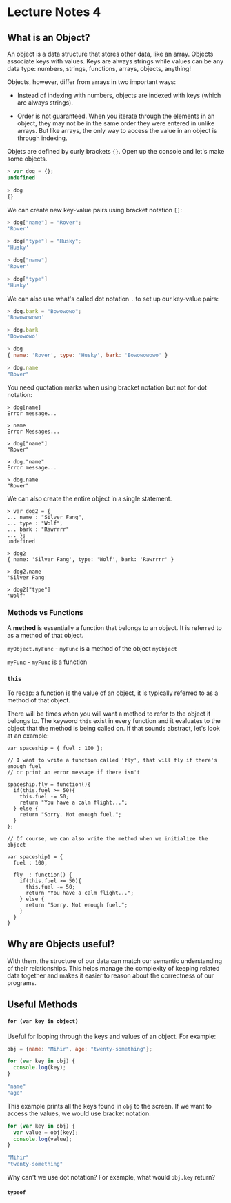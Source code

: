 # Lecture Notes 4

## What is an Object?

An object is a data structure that stores other data, like an array. Objects
associate keys with values. Keys are always strings while values can be any
data type: numbers, strings, functions, arrays, objects, anything!

Objects, however, differ from arrays in two important ways:

* Instead of indexing with numbers, objects are indexed with keys (which are always strings).

* Order is not guaranteed. When you iterate through the elements in an object,
they may not be in the same order they were entered in unlike arrays. But like arrays, the only
way to access the value in an object is through indexing.

Objets are defined by curly brackets `{}`. Open up the console and let's make
some objects.

```js
> var dog = {};
undefined

> dog
{}
```

We can create new key-value pairs using bracket notation `[]`:

```js
> dog["name"] = "Rover";
'Rover'

> dog["type"] = "Husky";
'Husky'

> dog["name"]
'Rover'

> dog["type"]
'Husky'
```

We can also use what's called dot notation `.` to set up our key-value pairs:

```js
> dog.bark = "Bowowowo";
'Bowowowowo'

> dog.bark
'Bowowowo'

> dog
{ name: 'Rover', type: 'Husky', bark: 'Bowowowowo' }

> dog.name
"Rover"
```

You need quotation marks when using bracket notation but not for dot notation:

```
> dog[name]
Error message...

> name
Error Messages...

> dog["name"]
"Rover"

> dog."name"
Error message...

> dog.name
"Rover"
```

We can also create the entire object in a single statement.

```
> var dog2 = {
... name : "Silver Fang",
... type : "Wolf",
... bark : "Rawrrrr"
... };
undefined

> dog2
{ name: 'Silver Fang', type: 'Wolf', bark: 'Rawrrrr' }

> dog2.name
'Silver Fang'

> dog2["type"]
'Wolf'
```

### Methods vs Functions

A **method** is essentially a function that belongs to an object. It is referred to
as a method of that object.

`myObject.myFunc` - `myFunc` is a method of the object `myObject`

`myFunc` - `myFunc` is a function

### `this`

To recap: a function is the value of an object, it is typically referred to as
a method of that object. 

There will be times when you will want a method to refer to the object it belongs to. The keyword `this` exist in every function and it evaluates to the object that the method is being called on. If that sounds
abstract, let's look at an example:

```
var spaceship = { fuel : 100 };

// I want to write a function called 'fly', that will fly if there's enough fuel
// or print an error message if there isn't

spaceship.fly = function(){
  if(this.fuel >= 50){
    this.fuel -= 50;
    return "You have a calm flight...";
  } else {
    return "Sorry. Not enough fuel.";
  }
};

// Of course, we can also write the method when we initialize the object

var spaceship1 = {
  fuel : 100,

  fly  : function() {
    if(this.fuel >= 50){
      this.fuel -= 50;
      return "You have a calm flight...";
    } else {
      return "Sorry. Not enough fuel.";
    }
  }
}
```

## Why are Objects useful? 

With them, the structure of our data can match our semantic understanding of their relationships. This helps manage the complexity of keeping related data together and makes it easier to reason about the correctness of our programs.

## Useful Methods

#### **`for (var key in object)`**

Useful for looping through the keys and values of an object. For example:

```js
obj = {name: "Mihir", age: "twenty-something"};

for (var key in obj) {
  console.log(key);
}

"name"
"age"
```

This example prints all the keys found in `obj` to the screen. If we want to access the values, we would use bracket notation. 

```js
for (var key in obj) {
  var value = obj[key];
  console.log(value);
}

"Mihir"
"twenty-something"
```

Why can't we use dot notation? For example, what would `obj.key` return? 

#### **`typeof`**
